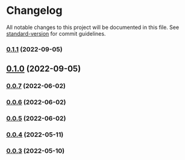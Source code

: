 # Changelog

All notable changes to this project will be documented in this file. See [standard-version](https://github.com/conventional-changelog/standard-version) for commit guidelines.

### [0.1.1](https://github.com/whpptjs/whppt-tagging/compare/v0.1.0...v0.1.1) (2022-09-05)

## [0.1.0](https://github.com/whpptjs/whppt-tagging/compare/v0.0.7...v0.1.0) (2022-09-05)

### [0.0.7](https://github.com/whpptjs/whppt-tagging/compare/v0.0.6...v0.0.7) (2022-06-02)

### [0.0.6](https://github.com/whpptjs/whppt-tagging/compare/v0.0.5...v0.0.6) (2022-06-02)

### [0.0.5](https://github.com/whpptjs/whppt-tagging/compare/v0.0.4...v0.0.5) (2022-06-02)

### [0.0.4](https://github.com/whpptjs/whppt-tagging/compare/v0.0.3...v0.0.4) (2022-05-11)

### [0.0.3](https://github.com/whpptjs/whppt-tagging/compare/v0.0.2...v0.0.3) (2022-05-10)
